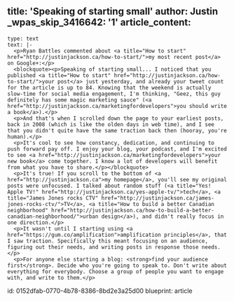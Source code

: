 title: 'Speaking of starting small'
author: Justin
_wpas_skip_3416642: '1'
article_content:
  -
    type: text
    text: |-
      <p>Ryan Battles commented about <a title="How to start" href="http://justinjackson.ca/how-to-start/">my most recent post</a> on Google+:</p>
      <blockquote><p>Speaking of starting small... I noticed that you published <a title="How to start" href="http://justinjackson.ca/how-to-start/">your post</a> just yesterday, and already your tweet count for the article is up to 84. Knowing that the weekend is actually slow-time for social media engagement, I'm thinking, "Geez, this guy definitely has some magic marketing sauce" (<a href="http://justinjackson.ca/marketingfordevelopers">you should write a book</a>).</p>
      <p>And that's when I scrolled down the page to your earliest posts, back in 2008 (which is like the olden days in web time), and I see that you didn't quite have the same traction back then (hooray, you're human).</p>
      <p>It's cool to see how constancy, dedication, and continuing to push forward pay off. I enjoy your blog, your podcast, and I'm excited to see <a href="http://justinjackson.ca/marketingfordevelopers">your new book</a> come together. I know a lot of developers will benefit from what you have to share.</p></blockquote>
      <p>It's true! If you scroll to the bottom of <a href="http://justinjackson.ca">my homepage</a>, you'll see my original posts were unfocused. I talked about random stuff (<a title="Yes! Apple TV!" href="http://justinjackson.ca/yes-apple-tv/">tech</a>, <a title="James Jones rocks CTV" href="http://justinjackson.ca/james-jones-rocks-ctv/">TV</a>, <a title="How to build a better Canadian neighborhood" href="http://justinjackson.ca/how-to-build-a-better-canadian-neighborhood/">urban design</a>), and didn't really focus in one direction.</p>
      <p>It wasn't until I starting using <a href="https://gum.co/amplification">amplification principles</a>, that I saw traction. Specifically this meant focusing on an audience, figuring out their needs, and writing posts in response those needs.</p>
      <p>For anyone else starting a blog: <strong>find your audience first</strong>. Decide who you're going to speak to. Don't write about everything for everybody. Choose a group of people you want to engage with, and write to them.</p>
id: 0152dfab-0770-4b78-8386-8bd2e3a25d00
blueprint: article

